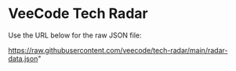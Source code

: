 # VeeCode Tech Radar

Use the URL below for the raw JSON file:

https://raw.githubusercontent.com/veecode/tech-radar/main/radar-data.json"
